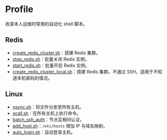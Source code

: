 # Profile
收录本人运维时常用的自动化 shell 脚本。

## Redis
* [create_redis_cluster.sh](redis/create_redis_cluster.sh)：搭建 Redis 集群。
* [stop_redis.sh](redis/stop_redis.sh)：批量关闭 Redis 实例。
* [start_redis.sh](redis/start_redis.sh)：批量开启 Redis 实例。
* [create_redis_cluster_local.sh](redis/local/create_redis_cluster_local.sh)：搭建 Redis 集群。不通过 SSH，适用于不知道本机密码的情况。
## Linux
* [xsync.sh](linux/xsync.sh)：将文件分发至所有主机。
* [xcall.sh](linux/xcall.sh)：在所有主机上执行命令。
* [batch_ssh_auth](linux/batch_ssh_auth.sh)：节点互相间认证。
* [add_host.sh](linux/add_host.sh)：`/etc/hosts` 增加 IP 与域名映射。
* [auto_login.sh](linux/auto_login.sh)：自动登录主机。

